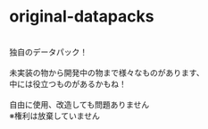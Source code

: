 # original-datapacks
<br>
<div>独自のデータパック！</div>
<br>
<div>未実装の物から開発中の物まで様々なものがあります、<br>中には役立つものがあるかもね！</div>
<br>
<div>自由に使用、改造しても問題ありません<br>※権利は放棄していません</div>
